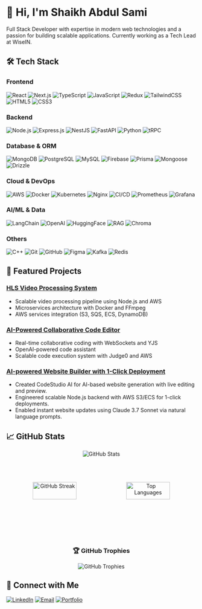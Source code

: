 # 👋 Hi, I'm Shaikh Abdul Sami

Full Stack Developer with expertise in modern web technologies and a passion for building scalable applications. Currently working as a Tech Lead at WiseIN.

## 🛠️ Tech Stack

### Frontend
![React](https://img.shields.io/badge/-React-61DAFB?style=flat-square&logo=react&logoColor=black)
![Next.js](https://img.shields.io/badge/-Next.js-000000?style=flat-square&logo=next.js&logoColor=white)
![TypeScript](https://img.shields.io/badge/-TypeScript-3178C6?style=flat-square&logo=typescript&logoColor=white)
![JavaScript](https://img.shields.io/badge/-JavaScript-F7DF1E?style=flat-square&logo=javascript&logoColor=black)
![Redux](https://img.shields.io/badge/-Redux-764ABC?style=flat-square&logo=redux&logoColor=white)
![TailwindCSS](https://img.shields.io/badge/-TailwindCSS-38B2AC?style=flat-square&logo=tailwind-css&logoColor=white)
![HTML5](https://img.shields.io/badge/-HTML5-E34F26?style=flat-square&logo=html5&logoColor=white)
![CSS3](https://img.shields.io/badge/-CSS3-1572B6?style=flat-square&logo=css3&logoColor=white)

### Backend
![Node.js](https://img.shields.io/badge/-Node.js-339933?style=flat-square&logo=node.js&logoColor=white)
![Express.js](https://img.shields.io/badge/-Express.js-000000?style=flat-square&logo=express&logoColor=white)
![NestJS](https://img.shields.io/badge/-NestJS-E0234E?style=flat-square&logo=nestjs&logoColor=white)
![FastAPI](https://img.shields.io/badge/-FastAPI-009688?style=flat-square&logo=fastapi&logoColor=white)
![Python](https://img.shields.io/badge/-Python-3776AB?style=flat-square&logo=python&logoColor=white)
![tRPC](https://img.shields.io/badge/-tRPC-2596BE?style=flat-square&logo=trpc&logoColor=white)

### Database & ORM
![MongoDB](https://img.shields.io/badge/-MongoDB-47A248?style=flat-square&logo=mongodb&logoColor=white)
![PostgreSQL](https://img.shields.io/badge/-PostgreSQL-336791?style=flat-square&logo=postgresql&logoColor=white)
![MySQL](https://img.shields.io/badge/-MySQL-4479A1?style=flat-square&logo=mysql&logoColor=white)
![Firebase](https://img.shields.io/badge/-Firebase-FFCA28?style=flat-square&logo=firebase&logoColor=black)
![Prisma](https://img.shields.io/badge/-Prisma-2D3748?style=flat-square&logo=prisma&logoColor=white)
![Mongoose](https://img.shields.io/badge/-Mongoose-880000?style=flat-square&logo=mongoose&logoColor=white)
![Drizzle](https://img.shields.io/badge/-Drizzle-C5F74F?style=flat-square&logoColor=black)

### Cloud & DevOps
![AWS](https://img.shields.io/badge/-AWS-232F3E?style=flat-square&logo=amazon-aws&logoColor=white)
![Docker](https://img.shields.io/badge/-Docker-2496ED?style=flat-square&logo=docker&logoColor=white)
![Kubernetes](https://img.shields.io/badge/-Kubernetes-326CE5?style=flat-square&logo=kubernetes&logoColor=white)
![Nginx](https://img.shields.io/badge/-Nginx-009639?style=flat-square&logo=nginx&logoColor=white)
![CI/CD](https://img.shields.io/badge/-CI%2FCD-2088FF?style=flat-square&logo=github-actions&logoColor=white)
![Prometheus](https://img.shields.io/badge/-Prometheus-E6522C?style=flat-square&logo=prometheus&logoColor=white)
![Grafana](https://img.shields.io/badge/-Grafana-F46800?style=flat-square&logo=grafana&logoColor=white)

### AI/ML & Data
![LangChain](https://img.shields.io/badge/-LangChain-339933?style=flat-square)
![OpenAI](https://img.shields.io/badge/-OpenAI-412991?style=flat-square)
![HuggingFace](https://img.shields.io/badge/-HuggingFace-FFD21E?style=flat-square)
![RAG](https://img.shields.io/badge/-RAG-FF6B6B?style=flat-square)
![Chroma](https://img.shields.io/badge/-Chroma-6B4FBB?style=flat-square)

### Others
![C++](https://img.shields.io/badge/-C++-00599C?style=flat-square&logo=c%2B%2B&logoColor=white)
![Git](https://img.shields.io/badge/-Git-F05032?style=flat-square&logo=git&logoColor=white)
![GitHub](https://img.shields.io/badge/-GitHub-181717?style=flat-square&logo=github&logoColor=white)
![Figma](https://img.shields.io/badge/-Figma-F24E1E?style=flat-square&logo=figma&logoColor=white)
![Kafka](https://img.shields.io/badge/-Kafka-231F20?style=flat-square&logo=apache-kafka&logoColor=white)
![Redis](https://img.shields.io/badge/-Redis-DC382D?style=flat-square&logo=redis&logoColor=white)

## 🚀 Featured Projects

### [HLS Video Processing System](https://mytube.abdulsami.dev)
- Scalable video processing pipeline using Node.js and AWS
- Microservices architecture with Docker and FFmpeg
- AWS services integration (S3, SQS, ECS, DynamoDB)

### [AI-Powered Collaborative Code Editor](https://codecollab.abdulsami.dev)
- Real-time collaborative coding with WebSockets and YJS
- OpenAI-powered code assistant
- Scalable code execution system with Judge0 and AWS

### [AI-powered Website Builder with 1-Click Deployment](https://codestudioai.abdulsami.dev)
- Created CodeStudio AI for AI-based website generation with live editing and preview.
- Engineered scalable Node.js backend with AWS S3/ECS for 1-click deployments.
- Enabled instant website updates using Claude 3.7 Sonnet via natural language prompts.

## 📈 GitHub Stats

<div align="center">
  
![GitHub Stats](https://github-readme-stats.vercel.app/api?username=Sami-07&show_icons=true&theme=dracula&count_private=true&hide_border=true)

<p align="center" style="display: flex; gap: 6px; justify-content: center; align-items: center; height: 200px;">
  <img style="object-fit: contain;" width="48%" src="https://github-readme-streak-stats.herokuapp.com/?user=sami-07&theme=dracula&hide_border=true" alt="GitHub Streak" />
  <img style="object-fit: contain;" width="48%" src="https://github-readme-stats.vercel.app/api/top-langs/?username=Sami-07&layout=compact&theme=dracula&hide_border=true&langs_count=8" alt="Top Languages" />
</p>

### 🏆 GitHub Trophies
![GitHub Trophies](https://github-profile-trophy.vercel.app/?username=Sami-07&theme=dracula&no-frame=true&column=7)

</div>

## 🤝 Connect with Me

[![LinkedIn](https://img.shields.io/badge/-LinkedIn-0077B5?style=flat-square&logo=linkedin&logoColor=white)](https://linkedin.com/in/shaikh-abdul-sami-879287211/)
[![Email](https://img.shields.io/badge/-Email-D14836?style=flat-square&logo=gmail&logoColor=white)](mailto:s.a.sami359359@gmail.com)
[![Portfolio](https://img.shields.io/badge/-Portfolio-000000?style=flat-square&logo=About.me&logoColor=white)](https://abdulsami.dev)
